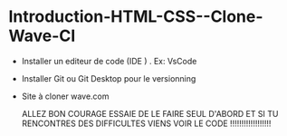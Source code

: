 # Introduction-HTML-CSS--Clone-Wave-CI

 - Installer un editeur de code (IDE ) . Ex: VsCode
 - Installer Git ou Git Desktop pour le versionning
 - Site à cloner wave.com

   ALLEZ BON COURAGE ESSAIE DE LE FAIRE SEUL D'ABORD ET SI TU RENCONTRES DES DIFFICULTES VIENS VOIR LE CODE  !!!!!!!!!!!!!!!!!!
